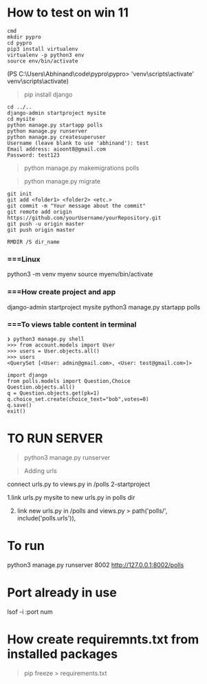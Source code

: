 # How to test on win 11
```
cmd
mkdir pypro
cd pypro
pip3 install virtualenv
virtualenv -p python3 env
source env/bin/activate
```

(PS C:\Users\Abhinand\code\pypro\pypro> 'venv\scripts\activate'
venv\scripts\activate)

> pip install django

```
cd ../..
django-admin startproject mysite
cd mysite
python manage.py startapp polls
python manage.py runserver
python manage.py createsuperuser
Username (leave blank to use 'abhinand'): test
Email address: aioont8@gmail.com
Password: test123
```

> python manage.py makemigrations polls

> python manage.py migrate



```
git init
git add <folder1> <folder2> <etc.>
git commit -m "Your message about the commit"
git remote add origin https://github.com/yourUsername/yourRepository.git
git push -u origin master
git push origin master  

RMDIR /S dir_name
```


### ===Linux
python3 -m venv myenv
source myenv/bin/activate

### ===How create project and app

django-admin startproject mysite
python3 manage.py startapp polls

### ===To views table content in terminal
```
❯ python3 manage.py shell
>>> from account.models import User
>>> users = User.objects.all()
>>> users
<QuerySet [<User: admin@gmail.com>, <User: test@gmail.com>]>
```

```
import django
from polls.models import Question,Choice
Question.objects.all()
q = Question.objects.get(pk=1)
q.choice_set.create(choice_text="bob",votes=0)
q.save()
exit()
```

# TO RUN SERVER
> python3 manage.py runserver    

> Adding urls

connect urls.py to views.py in /polls 2-startproject 

1.link urls.py mysite to new urls.py in polls dir

2. link new urls.py in /polls and views.py    >   path('polls/', include('polls.urls')),

# To run
python3 manage.py runserver 8002
http://127.0.0.1:8002/polls

# Port already in use

lsof -i :port num

# How create requiremnts.txt from installed packages

> pip freeze > requirements.txt


